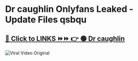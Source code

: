 
 # Dr caughlin Onlyfans Leaked - Update Files qsbqu

## <h2><a href="https://clipsfans.com/Dr_caughlin&ref=git">🔗 Click to LINKS ⏩⏩ 👉 🟢 Dr caughlin </a></h2>

<a href="https://clipsfans.com/Dr_caughlin&ref=git" rel="nofollow" data-target="animated-image.originalLink"><img src="https://i.ibb.co.com/xMMVF88/686577567.gif" alt="Viral Video Original" style="max-width: 100%; display: inline-block;" data-target="animated-image.originalImage"></a>

